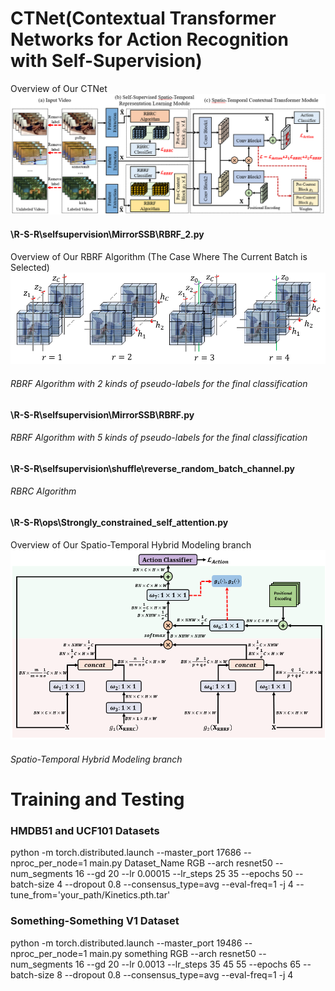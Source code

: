# CTNet(Contextual Transformer Networks for Action Recognition with Self-Supervision)
Overview of Our CTNet
![Overview of Our CTNet](https://github.com/ICME2022/CTNet/blob/main/CTNet.PNG)
#### \R-S-R\selfsupervision\MirrorSSB\RBRF_2.py
Overview of Our RBRF Algorithm (The Case Where The Current Batch is Selected)
![Overview of Our RBRF Algorithm in Self-Supervised Spatial Representation Learning Module(The Case Where The Current Batch is Selected)](https://github.com/ICME2022/CTNet/blob/main/RBRF.PNG)
###### RBRF Algorithm with 2 kinds of pseudo-labels for the final classification
#### \R-S-R\selfsupervision\MirrorSSB\RBRF.py
###### RBRF Algorithm with 5 kinds of pseudo-labels for the final classification
#### \R-S-R\selfsupervision\shuffle\reverse_random_batch_channel.py
###### RBRC Algorithm
#### \R-S-R\ops\Strongly_constrained_self_attention.py
Overview of Our Spatio-Temporal Hybrid Modeling branch
![Overview of Our Spatio-Temporal Contextual Transformer Module](https://github.com/ZhangHerman/R-S-R/blob/main/STHM.PNG)
###### Spatio-Temporal Hybrid Modeling branch

# Training and Testing

### HMDB51 and UCF101 Datasets

python -m torch.distributed.launch --master_port 17686  --nproc_per_node=1 main.py Dataset_Name RGB --arch resnet50  --num_segments 16 --gd 20 --lr 0.00015 --lr_steps 25 35 --epochs 50 --batch-size 4 --dropout 0.8 --consensus_type=avg --eval-freq=1 -j 4 --tune_from='your_path/Kinetics.pth.tar'

### Something-Something V1 Dataset

python -m torch.distributed.launch --master_port 19486  --nproc_per_node=1 main.py something RGB --arch resnet50  --num_segments 16 --gd 20 --lr 0.0013 --lr_steps 35 45 55 --epochs 65 --batch-size 8 --dropout 0.8 --consensus_type=avg --eval-freq=1 -j 4
